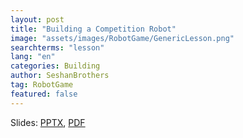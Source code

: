 ```yaml
---
layout: post
title: "Building a Competition Robot"
image: "assets/images/RobotGame/GenericLesson.png"
searchterms: "lesson"
lang: "en"
categories: Building
author: SeshanBrothers
tag: RobotGame
featured: false
---
```



Slides: <a href="/translations/en-us/RobotGame/FLLRobot.pptx">PPTX</a>, <a href="/translations/en-us/RobotGame/FLLRobot.pdf">PDF </a>
